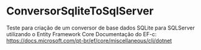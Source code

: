 # ConversorSqliteToSqlServer

Teste para criação de um conversor de base dados SQLite para SQLServer utilizando o Entity Framework Core
Documentação do EF-c: https://docs.microsoft.com/pt-br/ef/core/miscellaneous/cli/dotnet
